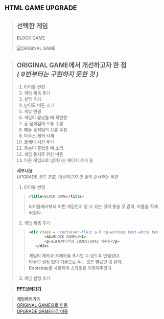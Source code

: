 ## HTML GAME UPGRADE

> **선택한 게임**
> -----------
> BLOCK GAME<br><br>
> ![ORIGINAL GAME](https://user-images.githubusercontent.com/101097019/202085982-7365a0c5-baf9-4e43-af81-bbe0ebf14b60.png)

> **ORIGINAL GAME에서 개선하고자 한 점**<br>
> *( 9번부터는 구현하지 못한 것 )*
> ------------
> 1. 타이틀 변경
> 2. 게임 제목 추가
> 3. 설명 추가
> 4. 난이도 버튼 추가
> 5. 색상 변경
> 6. 게임이 끝났을 때 확인창
> 7. 공 움직임의 오류 수정
> 8. 패들 움직임의 오류 수정
> 9. 마우스 제어 삭제
> 10. 플레이 시간 추가
> 11. 목숨이 줄었을 때 소리
> 12. 게임 중지르 위한 버튼
> 13. 다른 게임으로 넘어가는 페이지 추가
> 등


> **세부내용**<br>
> *UPGRADE 코드 포함, 개선하고자 한 점의 순서와는 무관*<br>
> 1. 타이틀 변경
>>```html
>><title>BLOCK GAME</title>
>>```
>> 타이틀에서부터 어떤 게임인지 알 수 있는 것이 좋을 것 같아, 이름을 적게 되었다.
> 2. 게임 제목 추가
>>```html
>><div class = "container-fluic p-5 bg-warning text-white text-center">
>>        <h1>BLOCK GAME</h1>
>>        <p>소프트웨어학과 2020875042 이수현</p>
>>    </div>
>>```
>> 게임의 제목과 부제목을 표시할 수 있도록 만들었다. <br>아무런 설정 없이 기본으로 두는 것은 별로인 것 같아, <br>Bootstrap을 사용하여 스타일을 지정해주었다.
> 3. 게임 설명 추가
>> 


> **[PPT보러가기](https://github.com/hyeon317/GameProgramming/blob/main/1116%20html%20project/%EA%B2%8C%EC%9E%84%ED%94%84%EB%A1%9C%EA%B7%B8%EB%9E%98%EB%B0%8D%20-%20HTML.pdf)**

> **게임하러가기**<br>
> [ORIGINAL GAME으로 이동](https://hyeon317.github.io/original_html.github.io/)<br>
> [UPGRADE GAME으로 이동](https://hyeon317.github.io/html_project.github.io/)
